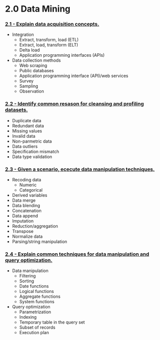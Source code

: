 # 2.0 Data Mining

### [2.1 - Explain data acquisition concepts.](../Section%202/2.1-data-acquisition-concepts.ipynb)

* Integration
  * Extract, transform, load (ETL)
  * Extract, load, transform (ELT)
  * Delta load
  * Application programming interfaces (APIs)
* Data collection methods
  * Web scraping
  * Public databases
  * Application programming interface (API)/web services
  * Survey
  * Sampling
  * Observation

### [2.2 - Identify common resason for cleansing and profiling datasets.](../Section%202/2.2-cleansing%26-profiling-datasets.ipynb)

* Duplicate data
* Redundant data
* Missing values
* Invalid data
* Non-parmetric data
* Data outliers
* Specification mismatch
* Data type validation

### [2.3 - Given a scenario, ececute data manipulation techniques.](../Section%202/2.3-data-manipulation-techniques.ipynb)

* Recoding data
  * Numeric
  * Categorical
* Derived variables
* Data merge
* Data blending
* Concatenation
* Data append
* Imputation
* Reduction/aggregation
* Transpose
* Normalize data
* Parsing/string manipulation

### [2.4 - Explain common techniques for data manipulation and query optimization.](../Section%202/2.3-data-manipulation-techniques.ipynb)

* Data manipulation
  * Filtering
  * Sorting
  * Date functions
  * Logical functions
  * Aggregate functions
  * System functions
* Query optimization
  * Parametrization
  * Indexing
  * Temporary table in the query set
  * Subset of records
  * Execution plan
